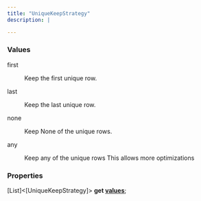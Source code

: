 ```yaml
---
title: "UniqueKeepStrategy"
description: |

---
```



### Values

<dl>
<dt><span class="dart-code">first</span></dt>
<dd>
  
 Keep the first unique row.
</dd>
<dt><span class="dart-code">last</span></dt>
<dd>
  
 Keep the last unique row.
</dd>
<dt><span class="dart-code">none</span></dt>
<dd>
  
 Keep None of the unique rows.
</dd>
<dt><span class="dart-code">any</span></dt>
<dd>
  
 Keep any of the unique rows
 This allows more optimizations
</dd>
</dl>


### Properties
<dl>
<dt>

<span class="dart-code">[List]\<[UniqueKeepStrategy]> <strong>get [values](values)</strong>;</span>
</dt>
</dl>

